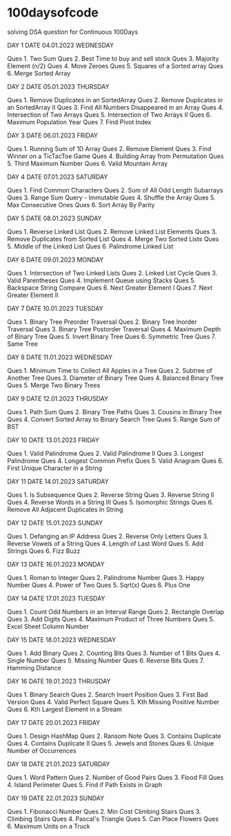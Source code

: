 # 100daysofcode
solving DSA question for Continuous 100Days

DAY 1
DATE 04.01.2023 WEDNESDAY

Ques 1. Two Sum
Ques 2. Best Time to buy and sell stock
Ques 3. Majority Element (n/2)
Ques 4. Move Zeroes
Ques 5. Squares of a Sorted array 
Ques 6. Merge Sorted Array

DAY 2
DATE 05.01.2023 THURSDAY

Ques 1. Remove Duplicates in an SortedArray
Ques 2. Remove Duplicates in an SortedArray II
Ques 3. Find All Numbers Disappeared in an Array
Ques 4. Intersection of Two Arrays
Ques 5. Intersection of Two Arrays II
Ques 6. Maximum Population Year
Ques 7. Find Pivot Index

DAY 3
DATE 06.01.2023 FRIDAY

Ques 1. Running Sum of 1D Array
Ques 2. Remove Element
Ques 3. Find Winner on a TicTacToe Game
Ques 4. Building Array from Permutation
Ques 5. Third Maximum Number
Ques 6. Valid Mountain Array

DAY 4
DATE 07.01.2023 SATURDAY

Ques 1. Find Common Characters
Ques 2. Sum of All Odd Length Subarrays
Ques 3. Range Sum Query - Immutable
Ques 4. Shuffle the Array
Ques 5. Max Consecutive Ones
Ques 6. Sort Array By Parity

DAY 5
DATE 08.01.2023 SUNDAY 

Ques 1. Reverse Linked List
Ques 2. Remove Linked List Elements
Ques 3. Remove Duplicates from Sorted List
Ques 4. Merge Two Sorted Lists
Ques 5. Middle of the Linked List
Ques 6. Palindrome Linked List

DAY 6
DATE 09.01.2023 MONDAY

Ques 1. Intersection of Two Linked Lists
Ques 2. Linked List Cycle
Ques 3. Valid Parentheses
Ques 4. Implement Queue using Stacks
Ques 5. Backspace String Compare
Ques 6. Next Greater Element I
Ques 7. Next Greater Element II

DAY 7
DATE 10.01.2023 TUESDAY

Ques 1. Binary Tree Preorder Traversal
Ques 2. Binary Tree Inorder Traversal
Ques 3. Binary Tree Postorder Traversal
Ques 4. Maximum Depth of Binary Tree
Ques 5. Invert Binary Tree
Ques 6. Symmetric Tree
Ques 7. Same Tree

DAY 8
DATE 11.01.2023 WEDNESDAY

Ques 1. Minimum Time to Collect All Apples in a Tree
Ques 2. Subtree of Another Tree
Ques 3. Diameter of Binary Tree
Ques 4. Balanced Binary Tree
Ques 5. Merge Two Binary Trees

DAY 9
DATE 12.01.2023 THRUSDAY

Ques 1. Path Sum
Ques 2. Binary Tree Paths
Ques 3. Cousins in Binary Tree
Ques 4. Convert Sorted Array to Binary Search Tree
Ques 5. Range Sum of BST

DAY 10
DATE 13.01.2023 FRIDAY

Ques 1. Valid Palindrome
Ques 2. Valid Palindrome II
Ques 3. Longest Palindrome
Ques 4. Longest Common Prefix
Ques 5. Valid Anagram
Ques 6. First Unique Character in a String

DAY 11
DATE 14.01.2023 SATURDAY

Ques 1. Is Subsequence
Ques 2. Reverse String
Ques 3. Reverse String II
Ques 4. Reverse Words in a String III
Ques 5. Isomorphic Strings
Ques 6. Remove All Adjacent Duplicates In String

DAY 12
DATE 15.01.2023 SUNDAY

Ques 1. Defanging an IP Address
Ques 2. Reverse Only Letters
Ques 3. Reverse Vowels of a String
Ques 4. Length of Last Word
Ques 5. Add Strings
Ques 6. Fizz Buzz

DAY 13
DATE 16.01.2023 MONDAY

Ques 1. Roman to Integer
Ques 2. Palindrome Number
Ques 3. Happy Number
Ques 4. Power of Two
Ques 5. Sqrt(x)
Ques 6. Plus One

DAY 14
DATE 17.01.2023 TUESDAY

Ques 1. Count Odd Numbers in an Interval Range
Ques 2. Rectangle Overlap
Ques 3. Add Digits
Ques 4. Maximum Product of Three Numbers
Ques 5. Excel Sheet Column Number

DAY 15
DATE 18.01.2023 WEDNESDAY

Ques 1. Add Binary
Ques 2. Counting Bits
Ques 3. Number of 1 Bits
Ques 4. Single Number
Ques 5. Missing Number
Ques 6. Reverse Bits
Ques 7. Hamming Distance

DAY 16
DATE 19.01.2023 THRUSDAY

Ques 1. Binary Search
Ques 2. Search Insert Position
Ques 3. First Bad Version
Ques 4. Valid Perfect Square
Ques 5. Kth Missing Positive Number
Ques 6. Kth Largest Element in a Stream

DAY 17
DATE 20.01.2023 FRIDAY

Ques 1. Design HashMap
Ques 2. Ransom Note
Ques 3. Contains Duplicate
Ques 4. Contains Duplicate II
Ques 5. Jewels and Stones
Ques 6. Unique Number of Occurrences

DAY 18
DATE 21.01.2023 SATURDAY

Ques 1. Word Pattern
Ques 2. Number of Good Pairs
Ques 3. Flood Fill
Ques 4. Island Perimeter
Ques 5. Find if Path Exists in Graph

DAY 19
DATE 22.01.2023 SUNDAY

Ques 1. Fibonacci Number
Ques 2. Min Cost Climbing Stairs
Ques 3. Climbing Stairs
Ques 4. Pascal's Triangle
Ques 5. Can Place Flowers
Ques 6. Maximum Units on a Truck
